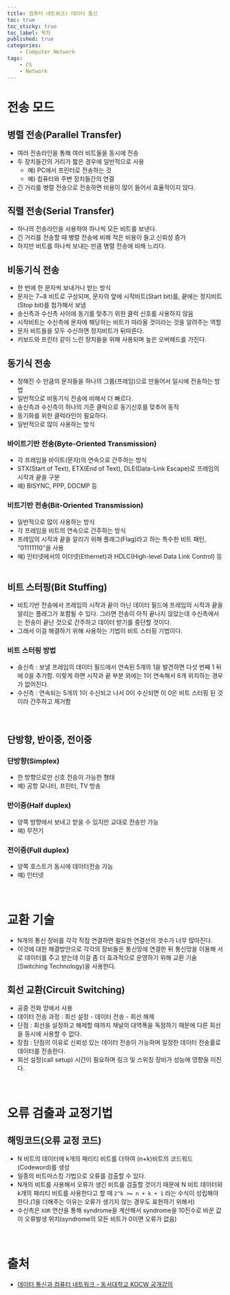 ```yaml
---
title: 컴퓨터 네트워크) 데이터 통신
toc: true
toc_sticky: true
toc_label: 목차
published: true
categories:
    - Computer Network
tags:
    - CS
    - Network
---
```

# 전송 모드
## 병렬 전송(Parallel Transfer)
* 여러 전송라인을 통해 여러 비트들을 동시에 전송
* 두 장치들간의 거리가 짧은 경우에 일반적으로 사용
    * 예) PC에서 프린터로 전송하는 것
    * 예) 컴퓨터와 주변 장치들간의 연결
* 긴 거리를 병렬 전송으로 전송하면 비용이 많이 들어서 효율적이지 않다.

## 직렬 전송(Serial Transfer)
* 하나의 전송라인을 사용하여 하나씩 모든 비트를 보낸다.
* 긴 거리를 전송할 때 병렬 전송에 비해 적은 비용이 들고 신뢰성 증가
* 하지만 비트를 하나씩 보내는 만큼 병렬 전송에 비해 느리다.

## 비동기식 전송
* 한 번에 한 문자씩 보내거나 받는 방식
* 문자는 7~8 비트로 구성되며, 문자의 앞에 시작비트(Start bit)를, 끝에는 정지비트(Stop bit)를 첨가해서 보냄
* 송신측과 수신측 사이에 동기를 맞추기 위한 클럭 신호를 사용하지 않음
* 시작비트는 수신측에 문자에 해당하는 비트가 따라올 것이라는 것을 알려주는 역할
* 문자 비트들을 모두 수신하면 정지비트가 뒤따른다. 
* 키보드와 프린터 같이 느린 장치들을 위해 사용되며 높은 오버헤드를 가진다.

## 동기식 전송
* 정해진 수 만큼의 문자들을 하나의 그룹(프레임)으로 만들어서 일시에 전송하는 방법
* 일반적으로 비동기식 전송에 비해서 더 빠르다.
* 송신측과 수신측이 하나의 기준 클럭으로 동기신호를 맞추어 동작
* 동기화를 위한 클럭라인이 필요하다.
* 일반적으로 많이 사용하는 방식

### 바이트기반 전송(Byte-Oriented Transmission)
* 각 프레임을 바이트(문자)의 연속으로 간주하는 방식
* STX(Start of Text), ETX(End of Text), DLE(Data-Link Escape)로 프레임의 시작과 끝을 구분
* 예) BISYNC, PPP, DDCMP 등

### 비트기반 전송(Bit-Oriented Transmission)
* 일반적으로 많이 사용하는 방식
* 각 프레임을 비트의 연속으로 간주하는 방식
* 프레임의 시작과 끝을 알리기 위해 플래그(Flag)라고 하는 특수한 비트 패턴, "01111110"을 사용
* 예) 인터넷에서의 이더넷(Ethernet)과 HDLC(High-level Data Link Control) 등<br><br>

## 비트 스터핑(Bit Stuffing)
* 비트기반 전송에서 프레임의 시작과 끝이 아닌 데이터 필드에 프레임의 시작과 끝을 알리는 플래그가 포함될 수 있다. 그러면 전송이 아직 끝나지 않았는데 수신측에서는 전송이 끝난 것으로 간주하고 데이터 받기를 중단할 것이다.
* 그래서 이걸 해결하기 위해 사용하는 기법이 비트 스터핑 기법이다.

### 비트 스터핑 방법
* 송신측 : 보낼 프레임의 데이터 필드에서 연속된 5개의 1을 발견하면 다섯 번째 1 뒤에 0을 추가함. 이렇게 하면 시작과 끝 부분 외에는 1이 연속해서 6개 위치하는 경우가 없어진다.
* 수신측 : 연속되는 5개의 1이 수신되고 나서 0이 수신되면 이 0은 비트 스터핑 된 것이라 간주하고 제거함<br><br><br>

## 단방향, 반이중, 전이중
### 단방향(Simplex)
* 한 방향으로만 신호 전송이 가능한 형태
* 예) 공항 모니터, 프린터, TV 방송

### 반이중(Half duplex)
* 양쪽 방향에서 보내고 받을 수 있지만 교대로 전송만 가능
* 예) 무전기

### 전이중(Full duplex)
* 양쪽 호스트가 동시에 데이터전송 가능
* 예) 인터넷<br><br><br>

# 교환 기술
* N개의 통신 장비를 각각 직접 연결하면 필요한 연결선의 갯수가 너무 많아진다.
* 이것에 대한 해결방안으로 각각의 장비들은 통신망에 연결한 뒤 통신망을 이용해 서로 데이터를 주고 받는데 이걸 좀 더 효과적으로 운영하기 위해 교환 기술(Switching Technology)을 사용한다.

## 회선 교환(Circuit Switching)
* 공중 전화 망에서 사용
* 데이터 전송 과정 : 회선 설정 - 데이터 전송 - 회선 해제
* 단점 : 회선을 설정하고 해제할 때까지 채널의 대역폭을 독점하기 때문에 다른 회선을 동시에 사용할 수 없다.
* 장점 : 단점의 이유로 신뢰성 있는 데이터 전송이 가능하며 일정한 데이터 전송률로 데이터를 전송한다.
* 회선 설정(call setup) 시간이 필요하며 링크 및 스위칭 장비가 성능에 영향을 미친다.<br><br><br>

# 오류 검출과 교정기법
## 해밍코드(오류 교정 코드)
* N 비트의 데이터에 k개의 패리티 비트를 더하여 (n+k)비트의 코드워드(Codeword)를 생성
* 일종의 비트마스킹 기법으로 오류를 검출할 수 있다.
* N개의 비트를 사용해서 오류가 생긴 비트를 검출할 것이기 때문에 N 비트 데이터와 k개의 패리티 비트를 사용한다고 할 때 `2^k >= n + k + 1` 라는 수식이 성립해야 한다.(1을 더해주는 이유는 오류가 생기지 않는 경우도 표현하기 위해서)
* 수신측은 `XOR` 연산을 통해 syndrome을 계산해서 syndrome을 10진수로 바꾼 값이 오류발생 위치(syndrome의 모든 비트가 0이면 오류가 없음)<br><br><br>

# 출처
* [데이터 통신과 컴퓨터 네트워크 - 동서대학교 KOCW 공개강의](http://www.kocw.net/home/cview.do?cid=5959f58996c6bd25)

